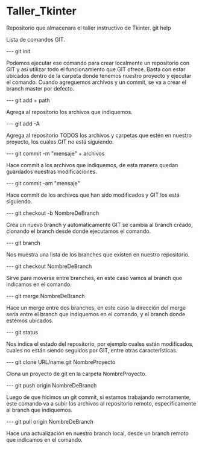 # Taller_Tkinter
Repositorio que almacenara el taller instructivo de Tkinter.
git help

Lista de comandos GIT.

--- git init

Podemos ejecutar ese comando para crear localmente un repositorio con GIT y así utilizar todo el funcionamiento que GIT ofrece.  Basta con estar ubicados dentro de la carpeta donde tenemos nuestro proyecto y ejecutar el comando.  Cuando agreguemos archivos y un commit, se va a crear el branch master por defecto.

--- git add + path

Agrega al repositorio los archivos que indiquemos.

--- git add -A

Agrega al repositorio TODOS los archivos y carpetas que estén en nuestro proyecto, los cuales GIT no está siguiendo.

--- git commit -m "mensaje" + archivos

Hace commit a los archivos que indiquemos, de esta manera quedan guardados nuestras modificaciones.

--- git commit -am "mensaje"

Hace commit de los archivos que han sido modificados y GIT los está siguiendo.

--- git checkout -b NombreDeBranch

Crea un nuevo branch y automaticamente GIT se cambia al branch creado, clonando el branch desde donde ejecutamos el comando.

--- git branch

Nos muestra una lista de los branches que existen en nuestro repositorio.

--- git checkout NombreDeBranch

Sirve para moverse entre branches, en este caso vamos al branch que indicamos en el comando.

--- git merge NombreDeBranch

Hace un merge entre dos branches, en este caso la dirección del merge sería entre el branch que indiquemos en el comando, y el branch donde estémos ubicados.

--- git status

Nos indica el estado del repositorio, por ejemplo cuales están modificados, cuales no están siendo seguidos por GIT, entre otras características.

--- git clone URL/name.git NombreProyecto

Clona un proyecto de git en la carpeta NombreProyecto.

--- git push origin NombreDeBranch

Luego de que hicimos un git commit, si estamos trabajando remotamente, este comando va a subir los archivos al repositorio remoto, específicamente al branch que indiquemos.

--- git pull origin NombreDeBranch

Hace una actualización en nuestro branch local, desde un branch remoto que indicamos en el comando.
